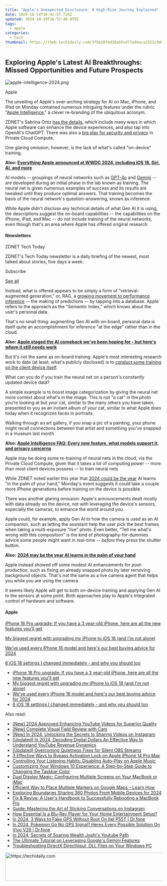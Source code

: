 ```yaml
---
title: "Apple's Unexpected Disclosure: A High-Rise Journey Explained"
date: 2024-10-14T16:42:57.726Z
updated: 2024-10-19T16:52:46.079Z
tags:
  - apple
categories:
  - tech
thumbnail: https://thmb.techidaily.com/3fbb28fdd30ab5cd77a4baca2551c9d92b27e18215ac7c02404eb389cacb68b2.jpg
---
```


## Exploring Apple's Latest AI Breakthroughs: Missed Opportunities and Future Prospects

![apple-intelligence-2024.png](https://www.zdnet.com/a/img/resize/1bc06a84f4614211e75d36ecadc2174d80c29ea5/2024/06/11/353599f3-d651-40a3-80c5-f71fc9621425/apple-intelligence-2024.png?auto=webp&width=1280)

Apple

The unveiling of Apple's over-arching strategy for AI on Mac, iPhone, and iPad on Monday contained numerous intriguing features under the rubric "[Apple Intelligence](https://www.zdnet.com/article/apple-intelligence-faq-every-new-feature-what-models-support-it-and-privacy-concerns/)," a clever re-branding of the ubiquitous acronym.

ZDNET's Sabrina Ortiz [has the details](https://www.zdnet.com/article/live-updates-everything-apple-announced-at-wwdc-2024-including-ios-18-siri-ai-more/), which include many ways in which Apple software can enhance the device experiences, and also tap into OpenAI's ChatGPT. There was also a [big play for security and privacy](https://www.zdnet.com/article/heres-how-apples-keeping-your-cloud-processed-ai-data-safe-and-why-it-matters/) in Private Cloud Compute.

One glaring omission, however, is the lack of what's called "on-device" training. 

**Also:** [**Everything Apple announced at WWDC 2024, including iOS 18, Siri, AI, and more**](https://www.zdnet.com/article/live-updates-everything-apple-announced-at-wwdc-2024-including-ios-18-siri-ai-more/)

AI models -- groupings of neural networks such as [GPT-4o](https://www.zdnet.com/article/how-to-use-chatgpt/) and [Gemini](https://www.zdnet.com/article/what-is-google-gemini/) \-- are developed during an initial phase in the lab known as training. The neural net is given numerous examples of success and its results are tweaked until they produce optimal answers. That training becomes the basis of the neural network's question-answering, known as inference.

While Apple didn't disclose any technical details of what Gen AI it is using, the descriptions suggest the on-board capabilities -- the capabilities on the iPhone, iPad, and Mac -- do not include training of the neural networks, even though that's an area where Apple has offered original research. 

#### Newsletters

ZDNET Tech Today

ZDNET's Tech Today newsletter is a daily briefing of the newest, most talked about stories, five days a week.

 Subscribe

[See all](https://www.zdnet.com/newsletters/)

Instead, what is offered appears to be simply a form of "retrieval-augmented generation," or, RAG, a [growing movement to performance inference](https://www.zdnet.com/article/make-room-for-rag-how-gen-ais-balance-of-power-is-shifting/) \-- the making of predictions -- by tapping into a database. Apple refers to the approach as the "Semantic Index," which knows about the user's personal data. 

That's no small thing: augmenting Gen AI with on-board, personal data is itself quite an accomplishment for inference "at the edge" rather than in the cloud. 

**Also:** [**Apple staged the AI comeback we've been hoping for - but here's where it still needs work**](https://www.zdnet.com/article/apple-staged-the-ai-comeback-weve-been-hoping-for-but-heres-where-it-still-needs-work/)

But it's not the same as on-board training. Apple's most interesting research work to date (at least, what's publicly disclosed) is to [conduct some training on the client device itself](https://www.zdnet.com/article/how-apples-ai-advances-could-make-or-break-the-iphone-16/). 

What can you do if you train the neural net on a person's constantly updated device data? 

A simple example is to boost image categorization by giving the neural net more context about what's in the image. This is not "a cat" in the photo you're looking at but _your_ cat, similar to the many others you have taken, presented to you as an instant album of _your_ cat, similar to what Apple does today when it recognizes faces in portraits.

Walking through an art gallery, if you snap a pic of a painting, your phone might recall connections between that artist and something you've snapped in a museum last month.

**Also: [Apple Intelligence FAQ: Every new feature, what models support it, and privacy concerns](https://www.zdnet.com/article/apple-intelligence-faq-every-new-feature-what-models-support-it-and-privacy-concerns/)**

Apple may be doing some re-training of neural nets in the cloud, via the Private Cloud Compute, given that it takes a lot of computing power -- more than most client devices possess -- to train neural nets

While ZDNET noted earlier this year that [2024 could be the year](https://www.zdnet.com/article/2024-may-be-the-year-ai-learns-on-your-smartphone/) AI learns "in the palm of your hand," Monday's event suggests it could take a couple more iPhone generations before training on the device is possible.

There was another glaring omission: Apple's announcements dealt mostly with data already on the device, not with leveraging the device's sensors, especially the cameras, to enhance the world around you. 

Apple could, for example, apply Gen AI to how the camera is used as an AI companion, such as letting the assistant help the user pick the best frames when taking a multi-exposure "live" photo. Even better, "Tell me what's wrong with this composition" is the kind of photography-for-dummies advice some people might want in real-time -- _before_ they press the shutter button. 

**Also:** [**2024 may be the year AI learns in the palm of your hand**](https://www.zdnet.com/article/2024-may-be-the-year-ai-learns-on-your-smartphone/)

Apple instead showed off some modest AI enhancements for _post-production_, such as fixing an already snapped photo by later removing background objects. That's not the same as a live camera agent that helps you while you are using the camera.

It seems likely Apple will get to both on-device training and applying Gen AI to the sensors at some point. Both approaches play to Apple's integrated control of hardware and software. 

#### Apple

[iPhone 16 Pro upgrade: If you have a 3 year-old iPhone, here are all the new features you'll get](https://www.zdnet.com/article/iphone-16-pro-and-pro-max-hands-on/ "iPhone 16 Pro upgrade: If you have a 3 year-old iPhone, here are all the new features you'll get")

[My biggest regret with upgrading my iPhone to iOS 18 (and I'm not alone)](https://www.zdnet.com/article/my-biggest-regret-with-upgrading-my-iphone-to-ios-18-and-im-not-alone/ "My biggest regret with upgrading my iPhone to iOS 18 (and I'm not alone)")

[We've used every iPhone 16 model and here's our best buying advice for 2024](https://www.zdnet.com/article/iphone-16-pro-max-buying-advice-2024/ "We've used every iPhone 16 model and here's our best buying advice for 2024")

[6 iOS 18 settings I changed immediately - and why you should too](https://www.zdnet.com/article/6-ios-18-settings-i-changed-immediately-and-why-you-should-too/ "6 iOS 18 settings I changed immediately - and why you should too")

* [iPhone 16 Pro upgrade: If you have a 3 year-old iPhone, here are all the new features you'll get](https://www.zdnet.com/article/iphone-16-pro-and-pro-max-hands-on/ "iPhone 16 Pro upgrade: If you have a 3 year-old iPhone, here are all the new features you'll get")
* [My biggest regret with upgrading my iPhone to iOS 18 (and I'm not alone)](https://www.zdnet.com/article/my-biggest-regret-with-upgrading-my-iphone-to-ios-18-and-im-not-alone/ "My biggest regret with upgrading my iPhone to iOS 18 (and I'm not alone)")
* [We've used every iPhone 16 model and here's our best buying advice for 2024](https://www.zdnet.com/article/iphone-16-pro-max-buying-advice-2024/ "We've used every iPhone 16 model and here's our best buying advice for 2024")
* [6 iOS 18 settings I changed immediately - and why you should too](https://www.zdnet.com/article/6-ios-18-settings-i-changed-immediately-and-why-you-should-too/ "6 iOS 18 settings I changed immediately - and why you should too")

<ins class="adsbygoogle"
     style="display:block"
     data-ad-format="autorelaxed"
     data-ad-client="ca-pub-7571918770474297"
     data-ad-slot="1223367746"></ins>

<ins class="adsbygoogle"
     style="display:block"
     data-ad-client="ca-pub-7571918770474297"
     data-ad-slot="8358498916"
     data-ad-format="auto"
     data-full-width-responsive="true"></ins>

<span class="atpl-alsoreadstyle">Also read:</span>
<div><ul>
<li><a href="https://facebook-video-footage.techidaily.com/new-2024-approved-enhancing-youtube-videos-for-superior-quality/"><u>[New] 2024 Approved Enhancing YouTube Videos for Superior Quality</u></a></li>
<li><a href="https://extra-lessons.techidaily.com/new-complete-visual-field-review-with-cam/"><u>[New] Complete Visual Field Review with Cam</u></a></li>
<li><a href="https://facebook-video-content.techidaily.com/new-in-2024-unlocking-the-secrets-to-sharing-videos-on-instagram/"><u>[New] In 2024, Unlocking the Secrets to Sharing Videos on Instagram</u></a></li>
<li><a href="https://youtube-web.techidaily.com/ed-in-2024-decoding-digital-dollars-an-effective-way-to-understand-youtube-revenue-dynamics/"><u>[Updated] In 2024, Decoding Digital Dollars An Effective Way to Understand YouTube Revenue Dynamics</u></a></li>
<li><a href="https://remote-screen-capture.techidaily.com/updated-overcoming-quietness-fixes-for-silent-obs-streams/"><u>[Updated] Overcoming Quietness Fixes for Silent OBS Streams</u></a></li>
<li><a href="https://activate-lock.techidaily.com/3-effective-ways-to-bypass-activation-lock-on-apple-iphone-14-pro-max-by-drfone-ios/"><u>3 Effective Ways to Bypass Activation Lock on Apple iPhone 14 Pro Max</u></a></li>
<li><a href="https://tech-recovery.techidaily.com/controlling-your-listening-habits-disabling-auto-play-on-apple-music/"><u>Controlling Your Listening Habits: Disabling Auto-Play on Apple Music</u></a></li>
<li><a href="https://tech-recovery.techidaily.com/customizing-your-windows-10-experience-a-step-by-step-guide-to-changing-the-taskbar-color/"><u>Customizing Your Windows 10 Experience: A Step-by-Step Guide to Changing the Taskbar Color</u></a></li>
<li><a href="https://tech-recovery.techidaily.com/dual-display-magic-configuring-multiple-screens-on-your-macbook-or-imac/"><u>Dual Display Magic: Configuring Multiple Screens on Your MacBook or iMac</u></a></li>
<li><a href="https://tech-recovery.techidaily.com/efficient-way-to-place-multiple-markers-on-google-maps-learn-how/"><u>Efficient Way to Place Multiple Markers on Google Maps – Learn How</u></a></li>
<li><a href="https://facebook-video-content.techidaily.com/exploring-boundaries-sharing-360-photos-from-mobile-devices-for-2024/"><u>Exploring Boundaries Sharing 360 Photos From Mobile Devices for 2024</u></a></li>
<li><a href="https://tech-recovery.techidaily.com/fix-and-revive-a-users-handbook-to-successfully-rebooting-a-macbook-pro/"><u>Fix & Revive: A User's Handbook to Successfully Rebooting a MacBook Pro</u></a></li>
<li><a href="https://tech-recovery.techidaily.com/guide-mastering-the-art-of-sticking-conversations-on-instagram/"><u>Guide: Mastering the Art of Sticking Conversations on Instagram</u></a></li>
<li><a href="https://tech-recovery.techidaily.com/how-essential-is-a-blu-ray-player-for-your-home-entertainment-setup/"><u>How Essential Is a Blu-Ray Player for Your Home Entertainment Setup?</u></a></li>
<li><a href="https://change-location.techidaily.com/in-2024-3-ways-to-fake-gps-without-root-on-itel-p55t-drfone-by-drfone-virtual-android/"><u>In 2024, 3 Ways to Fake GPS Without Root On Itel P55T | Dr.fone</u></a></li>
<li><a href="https://change-location.techidaily.com/in-2024-pokemon-go-no-gps-signal-heres-every-possible-solution-on-vivo-v29-drfone-by-drfone-virtual-android/"><u>In 2024, Pokemon Go No GPS Signal? Heres Every Possible Solution On Vivo V29 | Dr.fone</u></a></li>
<li><a href="https://youtube-help.techidaily.com/in-2024-secrets-of-soaring-wealth-joshis-youtube-path/"><u>In 2024, Secrets of Soaring Wealth Joshi's Youtube Path</u></a></li>
<li><a href="https://tech-recovery.techidaily.com/the-ultimate-tutorial-on-leveraging-googles-gemini-features/"><u>The Ultimate Tutorial on Leveraging Google's Gemini Features</u></a></li>
<li><a href="https://tech-recovery.techidaily.com/troubleshooting-directx-directinput-dll-files-on-your-windows-pc/"><u>Troubleshooting DirectX DirectInput .DLL Files on Your Windows PC</u></a></li>
</ul></div>

<!-- affiliate ads begin -->
<a href="https://ephamedtechinc.pxf.io/c/5597632/2137203/26400" target="_top" id="2137203">
  <img src="//a.impactradius-go.com/display-ad/26400-2137203" border="0" alt="https://techidaily.com" width="728" height="90"/>
</a>
<img height="0" width="0" src="https://ephamedtechinc.pxf.io/i/5597632/2137203/26400" style="position:absolute;visibility:hidden;" border="0" />
<!-- affiliate ads end -->

